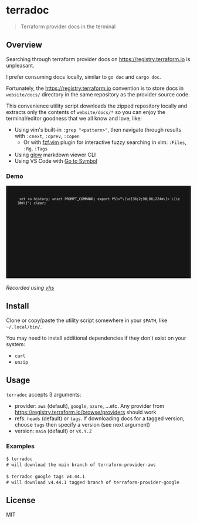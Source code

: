 # terradoc

> Terraform provider docs in the terminal

## Overview

Searching through terraform provider docs on <https://registry.terraform.io> is
unpleasant.

I prefer consuming docs locally, similar to `go doc` and `cargo doc`.

Fortunately, the <https://registry.terraform.io> convention is to store docs in
`website/docs/` directory in the same repository as the provider source code.

This convenience utility script downloads the zipped repository locally and
extracts only the contents of `website/docs/*` so you can enjoy the
terminal/editor goodness that we all know and love, like:

- Using vim's built-in `:grep "<pattern>"`, then navigate through results with
  `:cnext`, `:cprev`, `:copen`
  - Or with [fzf.vim](https://github.com/junegunn/fzf.vim) plugin for
    interactive fuzzy searching in vim: `:Files`, `:Rg`, `:Tags`
- Using [glow](https://github.com/charmbracelet/glow) markdown viewer CLI
- Using VS Code with [Go to Symbol](https://code.visualstudio.com/Docs/editor/editingevolved#_go-to-symbol)

### Demo

![demo](./assets/out.gif)

_Recorded using [vhs](https://github.com/charmbracelet/vhs)_

## Install

Clone or copy/paste the utility script somewhere in your `$PATH`, like `~/.local/bin/`.

You may need to install additional dependencies if they don't exist on your system:

- `curl`
- `unzip`

## Usage

`terradoc` accepts 3 arguments:

- provider: `aws` (default), `google`, `azure`, ...etc. Any provider from
  <https://registry.terraform.io/browse/providers> should work
- refs: `heads` (default) or `tags`. If downloading docs for a tagged version,
  choose `tags` then specify a version (see next argument)
- version: `main` (default) or `vX.Y.Z`

### Examples

```shell
$ terradoc
# will download the main branch of terraform-provider-aws

$ terradoc google tags v4.44.1
# will download v4.44.1 tagged branch of terraform-provider-google
```

## License

MIT
